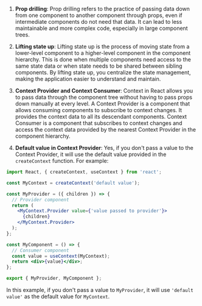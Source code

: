 1. **Prop drilling**: Prop drilling refers to the practice of passing data down from one component to another component through props, even if intermediate components do not need that data. It can lead to less maintainable and more complex code, especially in large component trees.

2. **Lifting state up**: Lifting state up is the process of moving state from a lower-level component to a higher-level component in the component hierarchy. This is done when multiple components need access to the same state data or when state needs to be shared between sibling components. By lifting state up, you centralize the state management, making the application easier to understand and maintain.

3. **Context Provider and Context Consumer**: Context in React allows you to pass data through the component tree without having to pass props down manually at every level. A Context Provider is a component that allows consuming components to subscribe to context changes. It provides the context data to all its descendant components. Context Consumer is a component that subscribes to context changes and access the context data provided by the nearest Context Provider in the component hierarchy.

4. **Default value in Context Provider**: Yes, if you don't pass a value to the Context Provider, it will use the default value provided in the `createContext` function. For example:

```jsx
import React, { createContext, useContext } from 'react';

const MyContext = createContext('default value');

const MyProvider = ({ children }) => {
  // Provider component
  return (
    <MyContext.Provider value={'value passed to provider'}>
      {children}
    </MyContext.Provider>
  );
};

const MyComponent = () => {
  // Consumer component
  const value = useContext(MyContext);
  return <div>{value}</div>;
};

export { MyProvider, MyComponent };
```

In this example, if you don't pass a value to `MyProvider`, it will use `'default value'` as the default value for `MyContext`.
